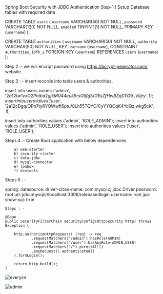 Spring Boot Security with JDBC Authentication
Step-1 ) Setup Database tables with required data

CREATE TABLE `users` (
  `username` VARCHAR(50) NOT NULL,
  `password` VARCHAR(120) NOT NULL,
  `enabled` TINYINT(1) NOT NULL,
  PRIMARY KEY (`username`)
);

CREATE TABLE `authorities` (
  `username` VARCHAR(50) NOT NULL,
  `authority` VARCHAR(50) NOT NULL,
  KEY `username` (`username`),
  CONSTRAINT `authorities_ibfk_1` FOREIGN KEY (`username`)
  REFERENCES `users` (`username`)
);

Step 2 :- we will encript password using https://bcrypt-generator.com/ website.

Step 3 : -  insert records into table users & authorities.

insert into users values ('admin', '$2a$12$tw1vxO2Phtba2gjkMU44euk9rsG6fg3/O5sZfHwBZqDTG9..Vkjry',  1);
insert into users values ('user', '$2a$12$cDgq/OPn7tyRYQWwft5ptu/8Lh55TQYC/CyYYQCqK4YdQz.wkg5cK',  1);

insert into authorities values ('admin', 'ROLE_ADMIN');
insert into authorities values ('admin', 'ROLE_USER');
insert into authorities values ('user', 'ROLE_USER');

Steps 4 :-  Create Boot application with below dependencies

		a) web-starter
		b) security-starter
		c) data-jdbc
		d) mysql-connector
		e) lombok
		f) devtools

  Steps 5 : - 

spring:
  datasource:
    driver-class-name: com.mysql.cj.jdbc.Driver
    password: root
    url: jdbc:mysql://localhost:3306/rolebasedlogin
    username: root
  jpa:
    show-sql: true

    Steps : -

    @Bean
	public SecurityFilterChain securityConfig(HttpSecurity http) throws Exception {
			
		http.authorizeHttpRequests( (req) -> req
				.requestMatchers("/admin").hasRole(ADMIN)  
				.requestMatchers("/user").hasAnyRole(ADMIN,USER)
				.requestMatchers("/").permitAll()
				.anyRequest().authenticated()
		).formLogin();
		
		return http.build();
	}
![everyon](https://github.com/JavaDevKKT/spring-security-jdbc-app/assets/147974177/22073828-7526-4042-95fa-af7e2260a9e3)

![admin](https://github.com/JavaDevKKT/spring-security-jdbc-app/assets/147974177/0e243e5f-e3cc-427a-842e-7e333f8b403f)




  

